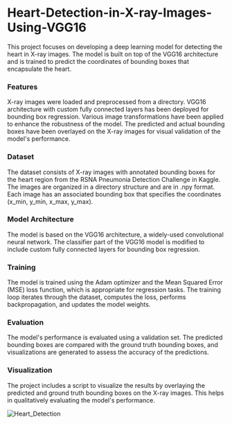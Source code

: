 # Heart-Detection-in-X-ray-Images-Using-VGG16
This project focuses on developing a deep learning model for detecting the heart in X-ray images. The model is built on top of the VGG16 architecture and is trained to predict the coordinates of bounding boxes that encapsulate the heart. 

### Features 
X-ray images were loaded and preprocessed from a directory. VGG16 architecture with custom fully connected layers has been deployed for bounding box regression. Various image transformations have been applied to enhance the robustness of the model. The predicted and actual bounding boxes have been overlayed on the X-ray images for visual validation of the model's performance.

### Dataset
The dataset consists of X-ray images with annotated bounding boxes for the heart region from the RSNA Pneumonia Detection Challenge in Kaggle. The images are organized in a directory structure and are in .npy format. Each image has an associated bounding box that specifies the coordinates (x_min, y_min, x_max, y_max).

### Model Architecture
The model is based on the VGG16 architecture, a widely-used convolutional neural network. The classifier part of the VGG16 model is modified to include custom fully connected layers for bounding box regression.

### Training
The model is trained using the Adam optimizer and the Mean Squared Error (MSE) loss function, which is appropriate for regression tasks. The training loop iterates through the dataset, computes the loss, performs backpropagation, and updates the model weights. 

### Evaluation
The model's performance is evaluated using a validation set. The predicted bounding boxes are compared with the ground truth bounding boxes, and visualizations are generated to assess the accuracy of the predictions.

### Visualization
The project includes a script to visualize the results by overlaying the predicted and ground truth bounding boxes on the X-ray images. This helps in qualitatively evaluating the model's performance.

![Heart_Detection](https://github.com/vaibhavmallya98/Heart-Detection-in-X-ray-Images-Using-VGG16/assets/45683079/1fb3a5f7-87db-4bce-bcf4-7e137501809e)
